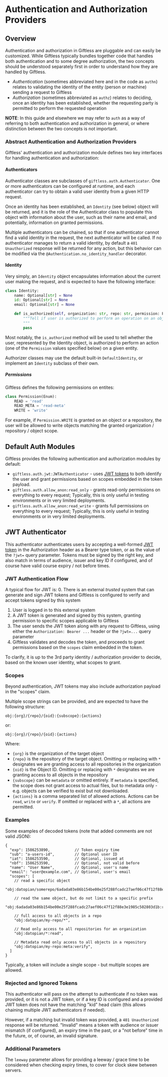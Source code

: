 Authentication and Authorization Providers
==========================================

## Overview
Authentication and authorization in Giftless are pluggable and can easily be customized. 
While Giftless typically bundles together code that handles both authentication and to 
some degree authorization, the two concepts should be understood separately first in order
to understand how they are handled by Giftless. 

* *Authentication* (sometimes abbreviated here and in the code as `authn`) relates to 
validating the identity of the entity (person or machine) sending a request to Giftless
* *Authorization* (sometimes abbreviated as `authz`) relates to deciding, once an 
identity has been established, whether the requesting party is permitted to perform 
the requested operation 

**NOTE**: In this guide and elsewhere we may refer to `auth` as a way of referring to 
both authentication and authorization in general, or where distinction between the two
concepts is not important. 

### Abstract Authentication and Authorization Providers

Giftless' authentication and authorization module defines two key interfaces for handling
authentication and authorization:

#### Authenticators
Authenticator classes are subclasses of `giftless.auth.Authenticator`. One or more 
authenticators can be configured at runtime, and each authenticator can try to obtain a 
valid user identity from a given HTTP request. 

Once an identity has been established, an `Identity` (see below) object will be returned,
and it is the role of the Authenticator class to populate this object with information about
the user, such as their name and email, and potentially, information on granted permissions. 

Multiple authenticators can be chained, so that if one authenticator cannot find a valid 
identity in the request, the next authenticator will be called. If no authenticator manages
to return a valid identity, by default a `401 Unauthorized` response will be returned for 
any action, but this behavior can be modified via the `@Authentication.no_identity_handler`
decorator. 

#### Identity
Very simply, an `Identity` object encapsulates information about the current user making the
request, and is expected to have the following interface:

```python
class Identity:
    name: Optional[str] = None
    id: Optional[str] = None
    email: Optional[str] = None

    def is_authorized(self, organization: str, repo: str, permission: Permission, oid: Optional[str] = None) -> bool:
        """Tell if user is authorized to perform an operation on an object / repo
        """
        pass
```

Most notably, the `is_authorized` method will be used to tell whether the user, represented by 
the Identity object, is authorized to perform an action (one of the `Permission` values specified
below) on a given entity. 

Authorizer classes may use the default built-in `DefaultIdentity`, or implement an `Identity` 
subclass of their own. 

##### Permissions
Giftless defines the following permissions on entites:

```python
class Permission(Enum):
    READ = 'read'
    READ_META = 'read-meta'
    WRITE = 'write'
```

For example, if `Permission.WRITE` is granted on an object or a repository, the user will
be allowed to write objects matching the granted organization / repository / object scope.

## Default Auth Modules
Giftless provides the following authentication and authorization modules by default:

* `giftless.auth.jwt:JWTAuthenticator` - uses [JWT tokens](https://jwt.io/) to both identify
  the user and grant permissions based on scopes embedded in the token payload.
* `giftless.auth.allow_anon:read_only` - grants read-only permissions on everything to every
  request; Typically, this is only useful in testing environments or in very limited 
  deployments.
* `giftless.auth.allow_anon:read_write` - grants full permissions on everything to every
  request; Typically, this is only useful in testing environments or in very limited 
  deployments.

## JWT Authenticator
This authenticator authenticates users by accepting a well-formed [JWT token](https://jwt.io/)
in the Authorization header as a Bearer type token, or as the value of the `?jwt=` query 
parameter. Tokens must be signed by the right key, and also match in terms of audience, 
issuer and key ID if configured, and of course have valid course expiry / not before times.

### JWT Authentication Flow
A typical flow for JWT is:
0. There is an external *trusted* system that can generate and sign JWT tokens and 
   Giftless is configured to verify and accept tokens signed by this system
1. User is logged in to this external system
2. A JWT token is generated and signed by this system, granting permission to specific 
   scopes applicable to Giftless
3. The user sends the JWT token along with any request to Giftless, using either
the `Authorization: Bearer ...` header or the `?jwt=...` query parameter
4. Giftless validates and decodes the token, and proceeds to grant permissions 
based on the `scopes` claim embedded in the token.  

To clarify, it is up to the 3rd party identity / authorization provider to decide, 
based on the known user identity, what scopes to grant. 

### Scopes
Beyond authentication, JWT tokens may also include authorization payload
in the "scopes" claim.

Multiple scope strings can be provided, and are expected to have the
following structure:

    obj:{org}/{repo}/{oid}:{subscope}:{actions}

or:

    obj:{org}/{repo}/{oid}:{actions}

Where:

* `{org}` is the organization of the target object 
* `{repo}` is the repository of the target object. Omitting or replacing with `*` 
  designates we are granting access to all repositories in the organization
* `{oid}` is the Object ID. Omitting or replacing with `*` designates we are granting 
  access to all objects in the repository
* `{subscope}` can be `metadata` or omitted entirely. If `metadata` is specified, 
  the scope does not grant access to actual files, but to metadata only - e.g. objects 
  can be verified to exist but not downloaded.
* `{actions}` is a comma separated list of allowed actions. Actions can be `read`, `write` 
  or `verify`. If omitted or replaced with a `*`, all actions are permitted.

### Examples
Some examples of decoded tokens (note that added comments are not valid JSON):

```json5
{
  "exp": 1586253890,           // Token expiry time
  "sub": "a-users-id",         // Optional user ID
  "iat": 1586253590,           // Optional, issued at
  "nbf": 1586253590,           // Optional, not valid before
  "name": "User Name",         // Optional, user's name
  "email": "user@example.com", // Optional, user's email
  "scopes": [
    // read a specific object
    "obj:datopian/somerepo/6adada03e86b154be00e25f288fcadc27aef06c47f12f88e3e1985c502803d1b:read",

    // read the same object, but do not limit to a specific prefix
    "obj:6adada03e86b154be00e25f288fcadc27aef06c47f12f88e3e1985c502803d1b:read",

    // full access to all objects in a repo
    "obj:datopian/my-repo/*",

    // Read only access to all repositories for an organization
    "obj:datopian/*:read",

    // Metadata read only access to all objects in a repository
    "obj:datopian/my-repo:meta:verify",
  ]
}
```

Typically, a token will include a single scope - but multiple scopes are
allowed.

### Rejected and Ignored Tokens
This authenticator will pass on the attempt to authenticate if no token was
provided, or it is not a JWT token, or if a key ID is configured and a
provided JWT token does not have the matching "kid" head claim (this allows
chaining multiple JWT authenticators if needed).

However, if a matching but invalid token was provided, a `401 Unauthorized`
response will be returned. "Invalid" means a token with audience or issuer
mismatch (if configured), an expiry time in the past, or a "not before"
time in the future, or, of course, an invalid signature.

### Additional Parameters
The `leeway` parameter allows for providing a leeway / grace time to be
considered when checking expiry times, to cover for clock skew between
servers.
